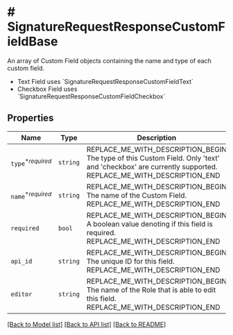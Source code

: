 # # SignatureRequestResponseCustomFieldBase

An array of Custom Field objects containing the name and type of each custom field.

* Text Field uses &#x60;SignatureRequestResponseCustomFieldText&#x60;
* Checkbox Field uses &#x60;SignatureRequestResponseCustomFieldCheckbox&#x60;

## Properties

Name | Type | Description | Notes
------------ | ------------- | ------------- | -------------
| `type`<sup>*_required_</sup> | ```string``` | REPLACE_ME_WITH_DESCRIPTION_BEGIN The type of this Custom Field. Only &#39;text&#39; and &#39;checkbox&#39; are currently supported. REPLACE_ME_WITH_DESCRIPTION_END |  |
| `name`<sup>*_required_</sup> | ```string``` | REPLACE_ME_WITH_DESCRIPTION_BEGIN The name of the Custom Field. REPLACE_ME_WITH_DESCRIPTION_END |  |
| `required` | ```bool``` | REPLACE_ME_WITH_DESCRIPTION_BEGIN A boolean value denoting if this field is required. REPLACE_ME_WITH_DESCRIPTION_END |  |
| `api_id` | ```string``` | REPLACE_ME_WITH_DESCRIPTION_BEGIN The unique ID for this field. REPLACE_ME_WITH_DESCRIPTION_END |  |
| `editor` | ```string``` | REPLACE_ME_WITH_DESCRIPTION_BEGIN The name of the Role that is able to edit this field. REPLACE_ME_WITH_DESCRIPTION_END |  |

[[Back to Model list]](../../README.md#models) [[Back to API list]](../../README.md#endpoints) [[Back to README]](../../README.md)
